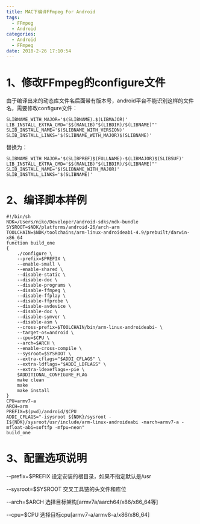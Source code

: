 ```yaml
---
title: MAC下编译FFmpeg For Android
tags:
  - FFmpeg
  - Android
categories:
  - Android
  - FFmpeg
date: 2018-2-26 17:10:54
---
```


# 1、修改FFmpeg的configure文件
由于编译出来的动态库文件名后面带有版本号，android平台不能识别这样的文件名，需要修改configure文件：
```
SLIBNAME_WITH_MAJOR='$(SLIBNAME).$(LIBMAJOR)'
LIB_INSTALL_EXTRA_CMD='$$(RANLIB)"$(LIBDIR)/$(LIBNAME)"'
SLIB_INSTALL_NAME='$(SLIBNAME_WITH_VERSION)'
SLIB_INSTALL_LINKS='$(SLIBNAME_WITH_MAJOR)$(SLIBNAME)'
```
替换为：
```
SLIBNAME_WITH_MAJOR='$(SLIBPREF)$(FULLNAME)-$(LIBMAJOR)$(SLIBSUF)'
LIB_INSTALL_EXTRA_CMD='$$(RANLIB)"$(LIBDIR)/$(LIBNAME)"'
SLIB_INSTALL_NAME='$(SLIBNAME_WITH_MAJOR)'
SLIB_INSTALL_LINKS='$(SLIBNAME)'
```

# 2、编译脚本样例
```
#!/bin/sh
NDK=/Users/niko/Developer/android-sdks/ndk-bundle
SYSROOT=$NDK/platforms/android-26/arch-arm
TOOLCHAIN=$NDK/toolchains/arm-linux-androideabi-4.9/prebuilt/darwin-x86_64
function build_one
{
    ./configure \
    --prefix=$PREFIX \
    --enable-small \
    --enable-shared \
    --disable-static \
    --disable-doc \
    --disable-programs \
    --disable-ffmpeg \
    --disable-ffplay \
    --disable-ffprobe \
    --disable-avdevice \
    --disable-doc \
    --disable-symver \
    --disable-asm \
    --cross-prefix=$TOOLCHAIN/bin/arm-linux-androideabi- \
    --target-os=android \
    --cpu=$CPU \
    --arch=$ARCH \
    --enable-cross-compile \
    --sysroot=$SYSROOT \
    --extra-cflags="$ADDI_CFLAGS" \
    --extra-ldflags="$ADDI_LDFLAGS" \
    --extra-ldexeflags=-pie \
    $ADDITIONAL_CONFIGURE_FLAG
    make clean
    make
    make install
}
CPU=armv7-a
ARCH=arm
PREFIX=$(pwd)/android/$CPU
ADDI_CFLAGS="-isysroot ${NDK}/sysroot -I${NDK}/sysroot/usr/include/arm-linux-androideabi -march=armv7-a -mfloat-abi=softfp -mfpu=neon"
build_one
```

# 3、配置选项说明
--prefix=$PREFIX
设定安装的根目录，如果不指定默认是/usr

--sysroot=$SYSROOT
交叉工具链的头文件和库位

--arch=$ARCH
选择目标架构[armv7a/aarch64/x86/x86_64等]

--cpu=$CPU
选择目标cpu[armv7-a/armv8-a/x86/x86_64]